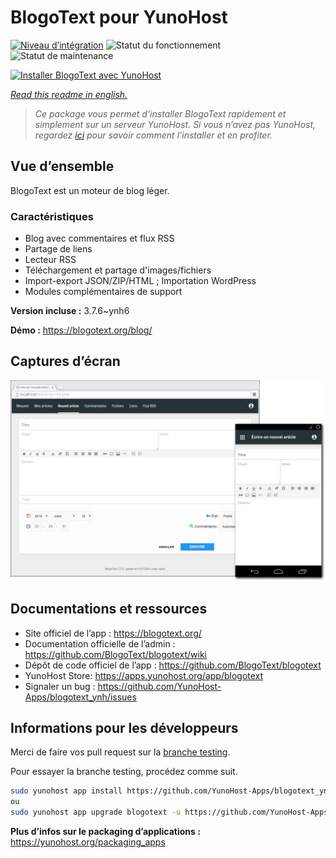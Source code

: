 <!--
N.B.: This README was automatically generated by https://github.com/YunoHost/apps/tree/master/tools/readme_generator
It shall NOT be edited by hand.
-->

# BlogoText pour YunoHost

[![Niveau d’intégration](https://dash.yunohost.org/integration/blogotext.svg)](https://dash.yunohost.org/appci/app/blogotext) ![Statut du fonctionnement](https://ci-apps.yunohost.org/ci/badges/blogotext.status.svg) ![Statut de maintenance](https://ci-apps.yunohost.org/ci/badges/blogotext.maintain.svg)

[![Installer BlogoText avec YunoHost](https://install-app.yunohost.org/install-with-yunohost.svg)](https://install-app.yunohost.org/?app=blogotext)

*[Read this readme in english.](./README.md)*

> *Ce package vous permet d’installer BlogoText rapidement et simplement sur un serveur YunoHost.
Si vous n’avez pas YunoHost, regardez [ici](https://yunohost.org/#/install) pour savoir comment l’installer et en profiter.*

## Vue d’ensemble

BlogoText est un moteur de blog léger.

### Caractéristiques

- Blog avec commentaires et flux RSS
- Partage de liens
- Lecteur RSS
- Téléchargement et partage d'images/fichiers
- Import-export JSON/ZIP/HTML ; Importation WordPress
- Modules complémentaires de support

**Version incluse :** 3.7.6~ynh6

**Démo :** https://blogotext.org/blog/

## Captures d’écran

![Capture d’écran de BlogoText](./doc/screenshots/preview.png)

## Documentations et ressources

* Site officiel de l’app : <https://blogotext.org/>
* Documentation officielle de l’admin : <https://github.com/BlogoText/blogotext/wiki>
* Dépôt de code officiel de l’app : <https://github.com/BlogoText/blogotext>
* YunoHost Store: <https://apps.yunohost.org/app/blogotext>
* Signaler un bug : <https://github.com/YunoHost-Apps/blogotext_ynh/issues>

## Informations pour les développeurs

Merci de faire vos pull request sur la [branche testing](https://github.com/YunoHost-Apps/blogotext_ynh/tree/testing).

Pour essayer la branche testing, procédez comme suit.

``` bash
sudo yunohost app install https://github.com/YunoHost-Apps/blogotext_ynh/tree/testing --debug
ou
sudo yunohost app upgrade blogotext -u https://github.com/YunoHost-Apps/blogotext_ynh/tree/testing --debug
```

**Plus d’infos sur le packaging d’applications :** <https://yunohost.org/packaging_apps>